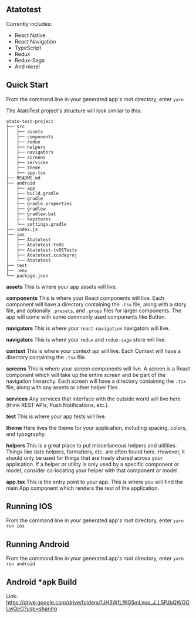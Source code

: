 ## Atatotest

Currently includes:

- React Native
- React Navigation
- TypeScript
- Redux
- Redux-Saga
- And more!

## Quick Start

From the command line in your generated app's root directory, enter `yarn`

The AtatoTest project's structure will look similar to this:

```
atato-test-project
├── src
│   ├── assets
│   ├── components
│   ├── redux
│   ├── helpers
│   ├── navigators
│   ├── screens
│   ├── services
│   ├── theme
│   ├── app.tsx
├── README.md
├── android
│   ├── app
│   ├── build.gradle
│   ├── gradle
│   ├── gradle.properties
│   ├── gradlew
│   ├── gradlew.bat
│   ├── keystores
│   └── settings.gradle
├── index.js
├── ios
│   ├── Atatotest
│   ├── Atatotest-tvOS
│   ├── Atatotest-tvOSTests
│   ├── Atatotest.xcodeproj
│   └── Atatotest
├── test
├── .env
└── package.json

```

**assets**
This is where your app assets will live.

**components**
This is where your React components will live. Each component will have a directory containing the `.tsx` file, along with a story file, and optionally `.presets`, and `.props` files for larger components. The app will come with some commonly used components like Button.

**navigators**
This is where your `react-navigation` navigators will live.

**navigators**
This is where your `redux` and `redux-saga` store will live.

**context**
This is where your context api will live. Each Context will have a directory containing the `.tsx` file.

**screens**
This is where your screen components will live. A screen is a React component which will take up the entire screen and be part of the navigation hierarchy. Each screen will have a directory containing the `.tsx` file, along with any assets or other helper files.

**services**
Any services that interface with the outside world will live here (think REST APIs, Push Notifications, etc.).

**test**
This is where your app tests will live.

**theme**
Here lives the theme for your application, including spacing, colors, and typography.

**helpers**
This is a great place to put miscellaneous helpers and utilities. Things like date helpers, formatters, etc. are often found here. However, it should only be used for things that are truely shared across your application. If a helper or utility is only used by a specific component or model, consider co-locating your helper with that component or model.

**app.tsx** This is the entry point to your app. This is where you will find the main App component which renders the rest of the application.

## Running IOS

From the command line in your generated app's root directory, enter `yarn run ios`

## Running Android

From the command line in your generated app's root directory, enter `yarn run android`

## Android *apk Build

Link: https://drive.google.com/drive/folders/1JH3WfLfKG5mLvoo_J_L5PJbQWOGLwQeG?usp=sharing
